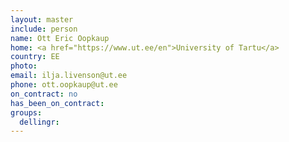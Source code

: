 ```yaml
---
layout: master
include: person
name: Ott Eric Oopkaup
home: <a href="https://www.ut.ee/en">University of Tartu</a>
country: EE
photo:
email: ilja.livenson@ut.ee
phone: ott.oopkaup@ut.ee
on_contract: no
has_been_on_contract:
groups:
  dellingr:
---
```

